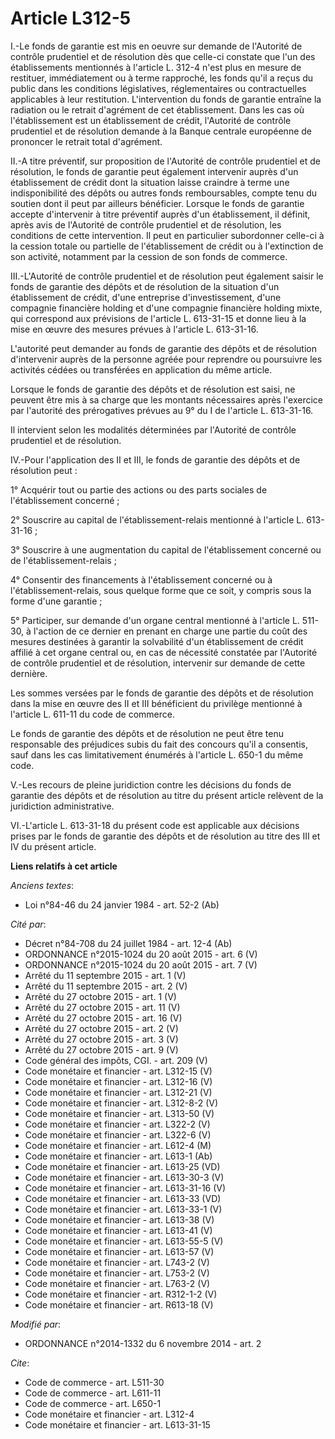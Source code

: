 # Article L312-5

I.-Le fonds de garantie est mis en oeuvre sur demande de l'Autorité de contrôle prudentiel et de résolution dès que celle-ci
constate que l'un des établissements mentionnés à l'article L. 312-4 n'est plus en mesure de restituer, immédiatement ou à
terme rapproché, les fonds qu'il a reçus du public dans les conditions législatives, réglementaires ou contractuelles
applicables à leur restitution. L'intervention du fonds de garantie entraîne             la radiation ou le retrait
d'agrément de cet établissement. Dans les cas où l'établissement est un établissement de crédit, l'Autorité de contrôle
prudentiel et de résolution demande à la Banque centrale européenne de prononcer le retrait total d'agrément. 

II.-A titre préventif, sur proposition de l'Autorité de contrôle prudentiel et de résolution, le fonds de garantie peut
également intervenir auprès d'un établissement de crédit dont la situation laisse craindre à terme une indisponibilité des
dépôts ou autres fonds remboursables, compte tenu du soutien dont il peut par ailleurs bénéficier. Lorsque le fonds de
garantie accepte d'intervenir à titre préventif auprès d'un établissement, il définit, après avis de l'Autorité de contrôle
prudentiel et de résolution, les conditions de cette intervention. Il peut en particulier subordonner celle-ci à la cession
totale ou partielle de l'établissement de crédit ou à l'extinction de son activité, notamment par la cession de son fonds de
commerce. 

III.-L'Autorité de contrôle prudentiel et de résolution peut également saisir le fonds de garantie des dépôts et de
résolution de la situation d'un établissement de crédit, d'une entreprise d'investissement, d'une compagnie financière
holding et d'une compagnie financière holding mixte, qui correspond aux prévisions de l'article L. 613-31-15 et donne lieu à
la mise en œuvre des mesures prévues à l'article L. 613-31-16. 

L'autorité peut demander au fonds de garantie des dépôts et de résolution d'intervenir auprès de la personne agréée pour
reprendre ou poursuivre les activités cédées ou transférées en application du même article. 

Lorsque le fonds de garantie des dépôts et de résolution est saisi, ne peuvent être mis à sa charge que les montants
nécessaires après l'exercice par l'autorité des prérogatives prévues au 9° du I de l'article L. 613-31-16. 

Il intervient selon les modalités déterminées par l'Autorité de contrôle prudentiel et de résolution. 

IV.-Pour l'application des II et III, le fonds de garantie des dépôts et de résolution peut : 

1° Acquérir tout ou partie des actions ou des parts sociales de l'établissement concerné ; 

2° Souscrire au capital de l'établissement-relais mentionné à l'article L. 613-31-16 ; 

3° Souscrire à une augmentation du capital de l'établissement concerné ou de l'établissement-relais ; 

4° Consentir des financements à l'établissement concerné ou à l'établissement-relais, sous quelque forme que ce soit, y
compris sous la forme d'une garantie ; 

5° Participer, sur demande d'un organe central mentionné à l'article L. 511-30, à l'action de ce dernier en prenant en charge
une partie du coût des mesures destinées à garantir la solvabilité d'un établissement de crédit affilié à cet organe central
ou, en cas de nécessité constatée par l'Autorité de contrôle prudentiel et de résolution, intervenir sur demande de cette
dernière. 

Les sommes versées par le fonds de garantie des dépôts et de résolution dans la mise en œuvre des II et III bénéficient du
privilège mentionné à l'article L. 611-11 du code de commerce. 

Le fonds de garantie des dépôts et de résolution ne peut être tenu responsable des préjudices subis du fait des concours
qu'il a consentis, sauf dans les cas limitativement énumérés à l'article L. 650-1 du même code. 

V.-Les recours de pleine juridiction contre les décisions du fonds de garantie des dépôts et de résolution au titre du
présent article relèvent de la juridiction administrative. 

VI.-L'article L. 613-31-18 du présent code est applicable aux décisions prises par le fonds de garantie des dépôts et de
résolution au titre des III et IV du présent article.

**Liens relatifs à cet article**

_Anciens textes_:

  - Loi n°84-46 du 24 janvier 1984 - art. 52-2 (Ab)

_Cité par_:

  - Décret n°84-708 du 24 juillet 1984 - art. 12-4 (Ab)
  - ORDONNANCE n°2015-1024 du 20 août 2015 - art. 6 (V)
  - ORDONNANCE n°2015-1024 du 20 août 2015 - art. 7 (V)
  - Arrêté du 11 septembre 2015 - art. 1 (V)
  - Arrêté du 11 septembre 2015 - art. 2 (V)
  - Arrêté du 27 octobre 2015 - art. 1 (V)
  - Arrêté du 27 octobre 2015 - art. 11 (V)
  - Arrêté du 27 octobre 2015 - art. 16 (V)
  - Arrêté du 27 octobre 2015 - art. 2 (V)
  - Arrêté du 27 octobre 2015 - art. 3 (V)
  - Arrêté du 27 octobre 2015 - art. 9 (V)
  - Code général des impôts, CGI. - art. 209 (V)
  - Code monétaire et financier - art. L312-15 (V)
  - Code monétaire et financier - art. L312-16 (V)
  - Code monétaire et financier - art. L312-21 (V)
  - Code monétaire et financier - art. L312-8-2 (V)
  - Code monétaire et financier - art. L313-50 (V)
  - Code monétaire et financier - art. L322-2 (V)
  - Code monétaire et financier - art. L322-6 (V)
  - Code monétaire et financier - art. L612-4 (M)
  - Code monétaire et financier - art. L613-1 (Ab)
  - Code monétaire et financier - art. L613-25 (VD)
  - Code monétaire et financier - art. L613-30-3 (V)
  - Code monétaire et financier - art. L613-31-16 (V)
  - Code monétaire et financier - art. L613-33 (VD)
  - Code monétaire et financier - art. L613-33-1 (V)
  - Code monétaire et financier - art. L613-38 (V)
  - Code monétaire et financier - art. L613-41 (V)
  - Code monétaire et financier - art. L613-55-5 (V)
  - Code monétaire et financier - art. L613-57 (V)
  - Code monétaire et financier - art. L743-2 (V)
  - Code monétaire et financier - art. L753-2 (V)
  - Code monétaire et financier - art. L763-2 (V)
  - Code monétaire et financier - art. R312-1-2 (V)
  - Code monétaire et financier - art. R613-18 (V)

_Modifié par_:

  - ORDONNANCE n°2014-1332 du 6 novembre 2014 - art. 2

_Cite_:

  - Code de commerce - art. L511-30
  - Code de commerce - art. L611-11
  - Code de commerce - art. L650-1
  - Code monétaire et financier - art. L312-4
  - Code monétaire et financier - art. L613-31-15
